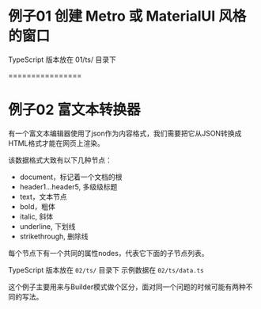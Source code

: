 # 例子01 创建 Metro 或 MaterialUI 风格的窗口

TypeScript 版本放在 01/ts/ 目录下

================

# 例子02 富文本转换器

有一个富文本编辑器使用了json作为内容格式，我们需要把它从JSON转换成HTML格式才能在网页上渲染。

该数据格式大致有以下几种节点：

* document，标记着一个文档的根
* header1...header5, 多级级标题
* text，文本节点
* bold，粗体
* italic, 斜体
* underline, 下划线
* strikethrough, 删除线

每个节点下有一个共同的属性nodes，代表它下面的子节点列表。

TypeScript 版本放在 `02/ts/` 目录下
示例数据在 `02/ts/data.ts`

这个例子主要用来与Builder模式做个区分，面对同一个问题的时候可能有两种不同的写法。
